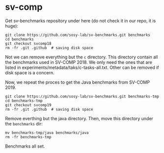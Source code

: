 # sv-comp

Get sv-benchmarks repository under here (do not check it in our repo, it is huge):
```
git clone https://github.com/sosy-lab/sv-benchmarks.git benchmarks
cd benchmarks
git checkout svcomp18
rm -fr .git .github  # saving disk space
```

Not we can remove everything but the `c` directory. This directory contain all the benchmarks used in SV-COMP 2018.
We only need the ones that are listed in experiments/metadata/taks/c-tasks-all.txt. Other can be removed if disk space is a concern.

Now, we repeat the proces to get the Java benchmarks from SV-COMP 2019.

```
git clone https://github.com/sosy-lab/sv-benchmarks.git benchmarks-tmp
cd benchmarks-tmp
git checkout svcomp19
rm -fr .git .github  # saving disk space
```

Remove everthing but the java directory. Then, move this directory under the `benchmarks` dir:
```shell
mv benchmarks-tmp/java benchmarks/java
rm -fr benchmarks-tmp
```

Benchmarks all set.